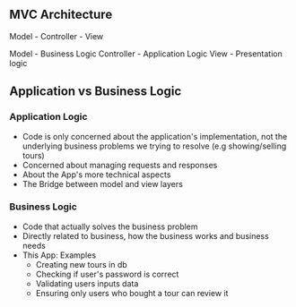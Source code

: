 ## MVC Architecture

Model - Controller - View

Model - Business Logic
Controller - Application Logic 
View - Presentation logic

## Application vs Business Logic 

### Application Logic 

- Code is only concerned about the application's implementation, not the underlying business problems we trying to resolve (e.g showing/selling tours)
- Concerned about managing requests and responses
- About the App's more technical aspects
- The Bridge between model and view layers

### Business Logic 

- Code that actually solves the business problem 
- Directly related to business, how the business works and business needs
- This App: Examples
  - Creating new tours in db 
  - Checking if user's password is correct 
  - Validating users inputs data
  - Ensuring only users who bought a tour can review it